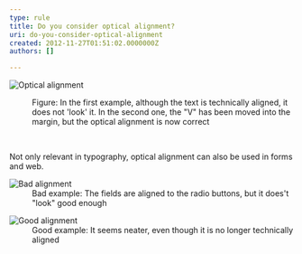 ```yaml
---
type: rule
title: Do you consider optical alignment?
uri: do-you-consider-optical-alignment
created: 2012-11-27T01:51:02.0000000Z
authors: []

---
```




<span class='intro'> <dl class="goodImage"><dt><img alt="Optical alignment" src="http&#58;//www.ssw.com.au/ssw/Standards/Rules/Images/opticalalignment.jpg" /></dt>
<dd>Figure&#58; In the first example, although the text is technically aligned, it does not 'look' it. In the second one, the &quot;V&quot; has been moved into the margin, but the optical alignment is now correct</dd></dl> </span>

​<div>Not only relevant in typography, optical alignment can also be used in forms and web.</div>
<dl class="badImage"><dt><img alt="Bad alignment" src="http&#58;//www.ssw.com.au/ssw/Standards/Rules/Images/bad_opticalalignment.jpg" /></dt>
<dd>Bad example&#58; The fields are aligned to the radio buttons, but it does't &quot;look&quot; good enough</dd></dl>
<dl class="goodImage"><dt><img alt="Good alignment" src="http&#58;//www.ssw.com.au/ssw/Standards/Rules/Images/good_opticalalignment.png" /></dt>
<dd>Good example&#58; It seems neater, even though it is no longer technically aligned</dd></dl>


